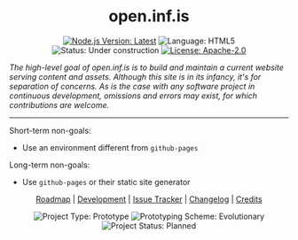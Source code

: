 <h1 align="center">open.inf.is</h1>

<p align="center">
  <a href="https://nodejs.org/en/download/current/"><img src="https://img.shields.io/badge/node-%3E=14.15.0-brightgreen.svg?style=plastic" alt="Node.js Version: Latest" /></a>
  <img src="https://img.shields.io/github/languages/top/openinf/openinf.github.io?color=brightgreen&style=plastic" alt="Language: HTML5" />
  <img src="https://img.shields.io/badge/status-under%20construction-yellow?style=plastic" alt="Status: Under construction" />
  <a href="https://opensource.org/licenses/Apache-2.0"><img src="https://img.shields.io/github/license/openinf/openinf.github.io?color=brightgreen&style=plastic" alt="License: Apache-2.0" /></a>
</p>

_The high-level goal of open.inf.is is to build and maintain a current website serving content and assets. Although this site is in its infancy,
it's for separation of concerns. As is the case with any software project in continuous development, omissions and errors may exist, for which
contributions are welcome._

---

Short-term non-goals:

- Use an environment different from `github-pages`

Long-term non-goals:

- Use `github-pages` or their static site generator

<p align="center">
  <a title="Roadmap" href="./doc/roadmap.md">Roadmap</a> |
  <a title="Development" href="./doc/development.md">Development</a> |
  <a title="Issue Tracker" href="https://github.com/openinf/openinf.github.io/issues">Issue Tracker</a> |
  <a title="Changelog" href="https://github.com/openinf/openinf.github.io/commits/master">Changelog</a> |
  <a title="Credits" href="https://github.com/openinf/openinf.github.io/graphs/contributors">Credits</a>
</p>

<p align="center">
  <img src="https://img.shields.io/badge/type-prototype-brightgreen.svg?style=plastic" alt="Project Type: Prototype" /> <img src="https://img.shields.io/badge/scheme-evolutionary-brightgreen.svg?style=plastic" alt="Prototyping Scheme: Evolutionary" /> <img src="https://img.shields.io/badge/status-planned-lightgrey?style=plastic" alt="Project Status: Planned" />
</p>

